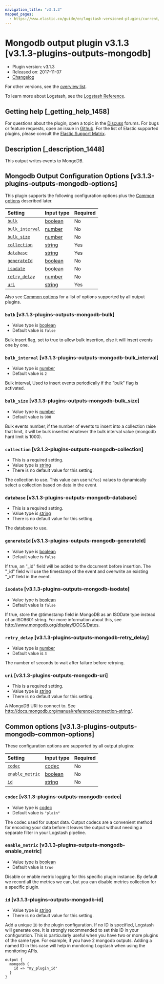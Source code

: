 ```yaml
---
navigation_title: "v3.1.3"
mapped_pages:
  - https://www.elastic.co/guide/en/logstash-versioned-plugins/current/v3.1.3-plugins-outputs-mongodb.html
---
```


# Mongodb output plugin v3.1.3 [v3.1.3-plugins-outputs-mongodb]

* Plugin version: v3.1.3
* Released on: 2017-11-07
* [Changelog](https://github.com/logstash-plugins/logstash-output-mongodb/blob/v3.1.3/CHANGELOG.md)

For other versions, see the [overview list](output-mongodb-index.md).

To learn more about Logstash, see the [Logstash Reference](https://www.elastic.co/guide/en/logstash/current/index.html).

## Getting help [_getting_help_1458]

For questions about the plugin, open a topic in the [Discuss](http://discuss.elastic.co) forums. For bugs or feature requests, open an issue in [Github](https://github.com/logstash-plugins/logstash-output-mongodb). For the list of Elastic supported plugins, please consult the [Elastic Support Matrix](https://www.elastic.co/support/matrix#matrix_logstash_plugins).

## Description [_description_1448]

This output writes events to MongoDB.

## Mongodb Output Configuration Options [v3.1.3-plugins-outputs-mongodb-options]

This plugin supports the following configuration options plus the [Common options](v3-1-3-plugins-outputs-mongodb.md#v3.1.3-plugins-outputs-mongodb-common-options) described later.

| Setting | Input type | Required |
| :- | :- | :- |
| [`bulk`](v3-1-3-plugins-outputs-mongodb.md#v3.1.3-plugins-outputs-mongodb-bulk) | [boolean](/lsr/value-types.md#boolean) | No |
| [`bulk_interval`](v3-1-3-plugins-outputs-mongodb.md#v3.1.3-plugins-outputs-mongodb-bulk_interval) | [number](/lsr/value-types.md#number) | No |
| [`bulk_size`](v3-1-3-plugins-outputs-mongodb.md#v3.1.3-plugins-outputs-mongodb-bulk_size) | [number](/lsr/value-types.md#number) | No |
| [`collection`](v3-1-3-plugins-outputs-mongodb.md#v3.1.3-plugins-outputs-mongodb-collection) | [string](/lsr/value-types.md#string) | Yes |
| [`database`](v3-1-3-plugins-outputs-mongodb.md#v3.1.3-plugins-outputs-mongodb-database) | [string](/lsr/value-types.md#string) | Yes |
| [`generateId`](v3-1-3-plugins-outputs-mongodb.md#v3.1.3-plugins-outputs-mongodb-generateId) | [boolean](/lsr/value-types.md#boolean) | No |
| [`isodate`](v3-1-3-plugins-outputs-mongodb.md#v3.1.3-plugins-outputs-mongodb-isodate) | [boolean](/lsr/value-types.md#boolean) | No |
| [`retry_delay`](v3-1-3-plugins-outputs-mongodb.md#v3.1.3-plugins-outputs-mongodb-retry_delay) | [number](/lsr/value-types.md#number) | No |
| [`uri`](v3-1-3-plugins-outputs-mongodb.md#v3.1.3-plugins-outputs-mongodb-uri) | [string](/lsr/value-types.md#string) | Yes |

Also see [Common options](v3-1-3-plugins-outputs-mongodb.md#v3.1.3-plugins-outputs-mongodb-common-options) for a list of options supported by all output plugins.

### `bulk` [v3.1.3-plugins-outputs-mongodb-bulk]

* Value type is [boolean](/lsr/value-types.md#boolean)
* Default value is `false`

Bulk insert flag, set to true to allow bulk insertion, else it will insert events one by one.

### `bulk_interval` [v3.1.3-plugins-outputs-mongodb-bulk_interval]

* Value type is [number](/lsr/value-types.md#number)
* Default value is `2`

Bulk interval, Used to insert events periodically if the "bulk" flag is activated.

### `bulk_size` [v3.1.3-plugins-outputs-mongodb-bulk_size]

* Value type is [number](/lsr/value-types.md#number)
* Default value is `900`

Bulk events number, if the number of events to insert into a collection raise that limit, it will be bulk inserted whatever the bulk interval value (mongodb hard limit is 1000).

### `collection` [v3.1.3-plugins-outputs-mongodb-collection]

* This is a required setting.
* Value type is [string](/lsr/value-types.md#string)
* There is no default value for this setting.

The collection to use. This value can use `%{foo}` values to dynamically select a collection based on data in the event.

### `database` [v3.1.3-plugins-outputs-mongodb-database]

* This is a required setting.
* Value type is [string](/lsr/value-types.md#string)
* There is no default value for this setting.

The database to use.

### `generateId` [v3.1.3-plugins-outputs-mongodb-generateId]

* Value type is [boolean](/lsr/value-types.md#boolean)
* Default value is `false`

If true, an "\_id" field will be added to the document before insertion. The "\_id" field will use the timestamp of the event and overwrite an existing "\_id" field in the event.

### `isodate` [v3.1.3-plugins-outputs-mongodb-isodate]

* Value type is [boolean](/lsr/value-types.md#boolean)
* Default value is `false`

If true, store the @timestamp field in MongoDB as an ISODate type instead of an ISO8601 string. For more information about this, see <http://www.mongodb.org/display/DOCS/Dates>.

### `retry_delay` [v3.1.3-plugins-outputs-mongodb-retry_delay]

* Value type is [number](/lsr/value-types.md#number)
* Default value is `3`

The number of seconds to wait after failure before retrying.

### `uri` [v3.1.3-plugins-outputs-mongodb-uri]

* This is a required setting.
* Value type is [string](/lsr/value-types.md#string)
* There is no default value for this setting.

A MongoDB URI to connect to. See <http://docs.mongodb.org/manual/reference/connection-string/>.

## Common options [v3.1.3-plugins-outputs-mongodb-common-options]

These configuration options are supported by all output plugins:

| Setting | Input type | Required |
| :- | :- | :- |
| [`codec`](v3-1-3-plugins-outputs-mongodb.md#v3.1.3-plugins-outputs-mongodb-codec) | [codec](/lsr/value-types.md#codec) | No |
| [`enable_metric`](v3-1-3-plugins-outputs-mongodb.md#v3.1.3-plugins-outputs-mongodb-enable_metric) | [boolean](/lsr/value-types.md#boolean) | No |
| [`id`](v3-1-3-plugins-outputs-mongodb.md#v3.1.3-plugins-outputs-mongodb-id) | [string](/lsr/value-types.md#string) | No |

### `codec` [v3.1.3-plugins-outputs-mongodb-codec]

* Value type is [codec](/lsr/value-types.md#codec)
* Default value is `"plain"`

The codec used for output data. Output codecs are a convenient method for encoding your data before it leaves the output without needing a separate filter in your Logstash pipeline.

### `enable_metric` [v3.1.3-plugins-outputs-mongodb-enable_metric]

* Value type is [boolean](/lsr/value-types.md#boolean)
* Default value is `true`

Disable or enable metric logging for this specific plugin instance. By default we record all the metrics we can, but you can disable metrics collection for a specific plugin.

### `id` [v3.1.3-plugins-outputs-mongodb-id]

* Value type is [string](/lsr/value-types.md#string)
* There is no default value for this setting.

Add a unique `ID` to the plugin configuration. If no ID is specified, Logstash will generate one. It is strongly recommended to set this ID in your configuration. This is particularly useful when you have two or more plugins of the same type. For example, if you have 2 mongodb outputs. Adding a named ID in this case will help in monitoring Logstash when using the monitoring APIs.

```
output {
  mongodb {
    id => "my_plugin_id"
  }
}
```
